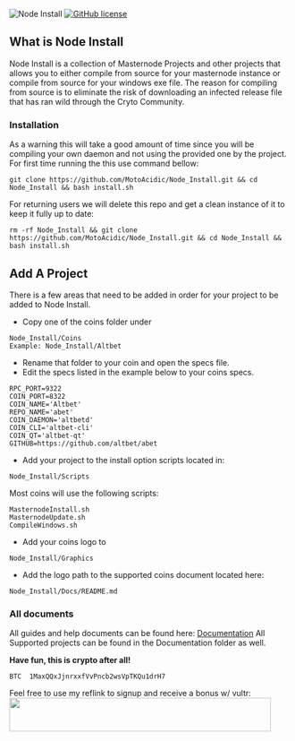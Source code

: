 ![Node Install](https://github.com/MotoAcidic/Node_Install/blob/master/Graphics/NodeInstall.png)
[![GitHub license](https://img.shields.io/github/license/Naereen/StrapDown.js.svg)](https://github.com/Naereen/StrapDown.js/blob/master/LICENSE)

## What is Node Install
Node Install is a collection of Masternode Projects and other projects that allows you to either compile from source for your masternode instance or
compile from source for your windows exe file. 
The reason for compiling from source is to eliminate the risk of downloading an infected release file that has ran wild through the Cryto Community.

### Installation
As a warning this will take a good amount of time since you will be compiling your own daemon and not using the provided one by the project.
For first time running the this use command bellow:

```
git clone https://github.com/MotoAcidic/Node_Install.git && cd Node_Install && bash install.sh
```

For returning users we will delete this repo and get a clean instance of it to keep it fully up to date:

```
rm -rf Node_Install && git clone https://github.com/MotoAcidic/Node_Install.git && cd Node_Install && bash install.sh
```

## Add A Project
There is a few areas that need to be added in order for your project to be added to Node Install.
- Copy one of the coins folder under 
```
Node_Install/Coins 
Example: Node_Install/Altbet
```
- Rename that folder to your coin and open the specs file.
- Edit the specs listed in the example below to your coins specs.
```
RPC_PORT=9322
COIN_PORT=8322
COIN_NAME='Altbet'
REPO_NAME='abet'
COIN_DAEMON='altbetd'
COIN_CLI='altbet-cli'
COIN_QT='altbet-qt'
GITHUB=https://github.com/altbet/abet
```
- Add your project to the install option scripts located in:
```
Node_Install/Scripts
```
Most coins will use the following scripts:
```
MasternodeInstall.sh
MasternodeUpdate.sh
CompileWindows.sh
```
- Add your coins logo to 
```
Node_Install/Graphics
```
- Add the logo path to the supported coins document located here:
```
Node_Install/Docs/README.md
```

### All documents
All guides and help documents can be found here: [Documentation](https://github.com/MotoAcidic/Node_Install/tree/master/Docs)
All Supported projects can be found in the Documentation folder as well.

**Have fun, this is crypto after all!**

```
BTC  1MaxQQxJjnrxxfVvPncb2wsVpTKQu1drH7
```

Feel free to use my reflink to signup and receive a bonus w/ vultr:
<a href="https://www.vultr.com/?ref=6903922"><img src="https://www.vultr.com/media/banner_2.png" width="468" height="60"></a>

